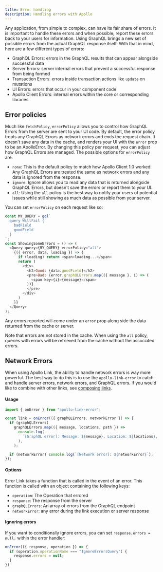 ```yaml
---
title: Error handling
description: Handling errors with Apollo
---
```


Any application, from simple to complex, can have its fair share of errors. It is important to handle these errors and when possible, report these errors back to your users for information. Using GraphQL brings a new set of possible errors from the actual GraphQL response itself. With that in mind, here are a few different types of errors:

- GraphQL Errors: errors in the GraphQL results that can appear alongside successful data
- Server Errors: server internal errors that prevent a successful response from being formed
- Transaction Errors: errors inside transaction actions like `update` on mutations
- UI Errors: errors that occur in your component code
- Apollo Client Errors: internal errors within the core or corresponding libraries

<h2 id="policies" title="Error policies">Error policies</h2>

Much like `fetchPolicy`, `errorPolicy` allows you to control how GraphQL Errors from the server are sent to your UI code. By default, the error policy treats any GraphQL Errors as network errors and ends the request chain. It doesn't save any data in the cache, and renders your UI with the `error` prop to be an ApolloError. By changing this policy per request, you can adjust how GraphQL Errors are managed. The possible options for `errorPolicy` are:
- `none`: This is the default policy to match how Apollo Client 1.0 worked. Any GraphQL Errors are treated the same as network errors and any data is ignored from the response.
- `ignore`: Ignore allows you to read any data that is returned alongside GraphQL Errors, but doesn't save the errors or report them to your UI.
- `all`: Using the `all` policy is the best way to notify your users of potential issues while still showing as much data as possible from your server.

You can set `errorPolicy` on each request like so:
```js
const MY_QUERY = gql`
  query WillFail {
    badField
    goodField
  }
`;
const ShowingSomeErrors = () => (
  <Query query={MY_QUERY} errorPolicy="all">
    {({ error, data, loading }) => {
      if (loading) return <span>loading...</span>
      return (
        <div>
          <h2>Good: {data.goodField}</h2>
          <pre>Bad: {error.graphQLErrors.map(({ message }, i) => (
            <span key={i}>{message}</span>
          ))}
          </pre>
        </div>
      )
    }}
  </Query>
);
```
Any errors reported will come under an `error` prop along side the data returned from the cache or server.

Note that errors are not stored in the cache. When using the `all` policy, queries with errors will be retrieved from the cache without the associated errors.


<h2 id="network" title="Network errors">Network Errors</h2>

When using Apollo Link, the ability to handle network errors is way more powerful. The best way to do this is to use the `apollo-link-error` to catch and handle server errors, network errors, and GraphQL errors. If you would like to combine with other links, see [composing links](https://www.apollographql.com/docs/link/composition.html).

#### Usage
```js
import { onError } from "apollo-link-error";

const link = onError(({ graphQLErrors, networkError }) => {
  if (graphQLErrors)
    graphQLErrors.map(({ message, locations, path }) =>
      console.log(
        `[GraphQL error]: Message: ${message}, Location: ${locations}, Path: ${path}`,
      ),
    );

  if (networkError) console.log(`[Network error]: ${networkError}`);
});
```

#### Options
Error Link takes a function that is called in the event of an error. This function is called with an object containing the following keys:
- `operation`: The Operation that errored
- `response`: The response from the server
- `graphQLErrors`: An array of errors from the GraphQL endpoint
- `networkError`: any error during the link execution or server response

#### Ignoring errors
If you want to conditionally ignore errors, you can set `response.errors = null;` within the error handler:

```js
onError(({ response, operation }) => {
  if (operation.operationName === "IgnoreErrorsQuery") {
    response.errors = null;
  }
})
```
